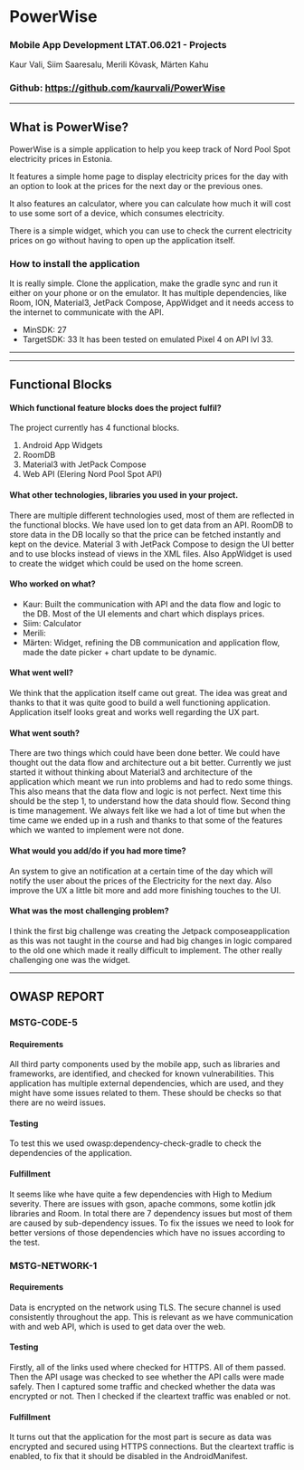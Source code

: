# PowerWise #
### Mobile App Development LTAT.06.021 - Projects
Kaur Vali, Siim Saaresalu, Merili Kõvask, Märten Kahu

### Github: https://github.com/kaurvali/PowerWise

---

## What is PowerWise?
PowerWise is a simple application to help you keep track of Nord Pool Spot electricity prices in
Estonia.

It features a simple home page to display electricity prices for the day with an option to look at 
the prices for the next day or the previous ones. 

It also features an calculator, where you can calculate how much it will cost to use some sort of a 
device, which consumes electricity. 

There is a simple widget, which you can use to check the current electricity prices on go without
having to open up the application itself.

### How to install the application
It is really simple. Clone the application, make the gradle sync and run it either on your phone
or on the emulator. It has multiple dependencies, like Room, ION, Material3, JetPack Compose, AppWidget
and it needs access to the internet to communicate with the API.
- MinSDK: 27
- TargetSDK: 33
It has been tested on emulated Pixel 4 on API lvl 33.

---

---

## Functional Blocks

#### Which functional feature blocks does the project fulfil?
The project currently has 4 functional blocks.
1. Android App Widgets
2. RoomDB
3. Material3 with JetPack Compose
4. Web API (Elering Nord Pool Spot API)

#### What other technologies, libraries you used in your project.
There are multiple different technologies used, most of them are reflected in the functional blocks.
We have used Ion to get data from an API. RoomDB to store data in the DB locally so that the price
can be fetched instantly and kept on the device. Material 3 with JetPack Compose to design the UI
better and to use blocks instead of views in the XML files. Also AppWidget is used to create the
widget which could be used on the home screen.

#### Who worked on what? 
- Kaur: Built the communication with API and the data flow and logic to the DB. Most of the UI
elements and chart which displays prices.
- Siim: Calculator
- Merili:
- Märten: Widget, refining the DB communication and application flow, made the date picker + chart update to be dynamic.

#### What went well? 
We think that the application itself came out great. The idea was great and thanks to that it was
quite good to build a well functioning application. Application itself looks great and works well
regarding the UX part.

#### What went south?
There are two things which could have been done better. We could have thought out the data flow and
architecture out a bit better. Currently we just started it without thinking about Material3 and
architecture of the application which meant we run into problems and had to redo some things. This 
also means that the data flow and logic is not perfect. Next time this should be the step 1, to
understand how the data should flow.
Second thing is time management. We always felt like we had a lot of time but when the time came
we ended up in a rush and thanks to that some of the features which we wanted to implement were not 
done.

#### What would you add/do if you had more time?
An system to give an notification at a certain time of the day which will notify the user about the 
prices of the Electricity for the next day. Also improve the UX a little bit more and add more 
finishing touches to the UI.

#### What was the most challenging problem?
I think the first big challenge was creating the Jetpack composeapplication as this was not taught 
in the course and had big changes in logic compared to the old one which made it really difficult to
implement. The other really challenging one was the widget.




---

## OWASP REPORT

### MSTG-CODE-5
#### Requirements
All third party components used by the mobile app, such as libraries and frameworks, are identified,
and checked for known vulnerabilities.
This application has multiple external dependencies, which are used, and they might have some issues
related to them. These should be checks so that there are no weird issues.
#### Testing
To test this we used owasp:dependency-check-gradle to check the dependencies of the application.
#### Fulfillment
It seems like whe have quite a few dependencies with High to Medium severity. There are 
issues with gson, apache commons, some kotlin jdk libraries and Room. In total there are 7 dependency
issues but most of them are caused by sub-dependency issues.
To fix the issues we need to look for better versions of those dependencies which have no issues
according to the test.

### MSTG-NETWORK-1
#### Requirements
Data is encrypted on the network using TLS. The secure channel is used consistently throughout the app.
This is relevant as we have communication with and web API, which is used to get data over the web.
#### Testing
Firstly, all of the links used where checked for HTTPS. All of them passed. Then the API usage was checked
to see whether the API calls were made safely. Then I captured some traffic and checked whether the
data was encrypted or not. Then I checked if the cleartext traffic was enabled or not.
#### Fulfillment
It turns out that the application for the most part is secure as data was encrypted and secured using
HTTPS connections. But the cleartext traffic is enabled,
to fix that it should be disabled in the AndroidManifest.


